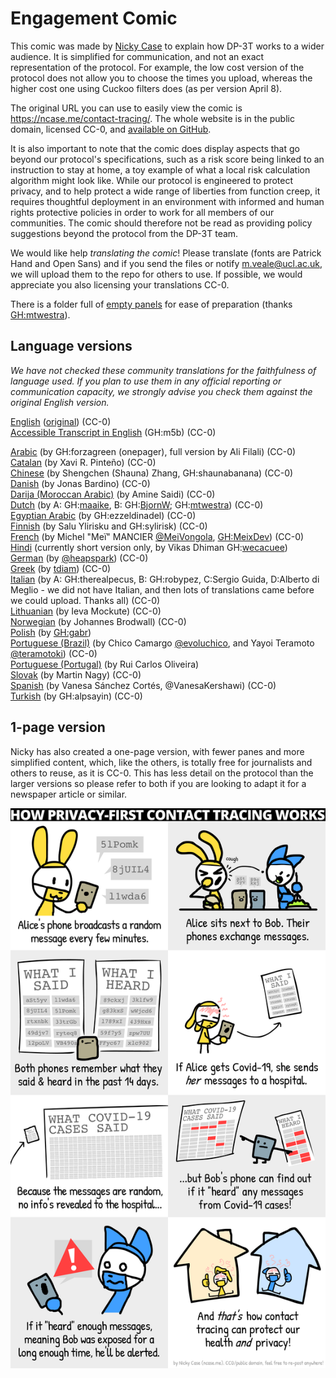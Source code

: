 # Engagement Comic

This comic was made by [Nicky Case](https://ncase.me/) to explain how DP-3T works to a wider audience. It is simplified for communication, and not an exact representation of the protocol. For example, the low cost version of the protocol does not allow you to choose the times you upload, whereas the higher cost one using Cuckoo filters does (as per version April 8).

The original URL you can use to easily view the comic is https://ncase.me/contact-tracing/. The whole website is in the public domain, licensed CC-0, and [available on GitHub](https://github.com/ncase/ncase.github.io).

It is also important to note that the comic does display aspects that go beyond our protocol's specifications, such as a risk score being linked to an instruction to stay at home, a toy example of what a local risk calculation algorithm might look like. While our protocol is engineered to protect privacy, and to help protect a wide range of liberties from function creep, it requires thoughtful deployment in an environment with informed and human rights protective policies in order to work for all members of our communities. The comic should therefore not be read as providing policy suggestions beyond the protocol from the DP-3T team.

We would like help *translating the comic*! Please translate (fonts are Patrick Hand and Open Sans) and if you send the files or notify m.veale@ucl.ac.uk, we will upload them to the repo for others to use. If possible, we would appreciate you also licensing your translations CC-0.

There is a folder full of [empty panels](empty_panels) for ease of preparation (thanks [GH:mtwestra](www.github.com/mtwestra)).

## Language versions

*We have not checked these community translations for the faithfulness of language used. If you plan to use them in any official reporting or communication capacity, we strongly advise you check them against the original English version.*

[English](en) ([original](https://ncase.me/contact-tracing/)) (CC-0)  
[Accessible Transcript in English](en/accessible_transcript.txt) (GH:m5b) (CC-0)  

[Arabic](ar) (by GH:forzagreen (onepager), full version by Ali Filali) (CC-0)  
[Catalan](ca) (by Xavi R. Pinteño) (CC-0)  
[Chinese](zh) (by Shengchen (Shauna) Zhang, GH:shaunabanana) (CC-0)  
[Danish](da) (by Jonas Bardino) (CC-0)  
[Darija (Moroccan Arabic)](ar-ma) (by Amine Saidi) (CC-0)  
[Dutch](nl) (by A: GH:[maaike](www.github.com/maaike), B: GH:[BjornW](www.github.com/bjornw); GH:[mtwestra](www.github.com/mtwestra)) (CC-0)  
[Egyptian Arabic](ar-eg) (by GH:ezzeldinadel) (CC-0)  
[Finnish](fi) (by Salu Ylirisku and GH:sylirisk) (CC-0)  
[French](fr) (by Michel "Meï" MANCIER [@MeiVongola](https://twitter.com/meivongola), [GH:MeixDev](github.com/MeixDev)) (CC-0)  
[Hindi](hi) (currently short version only, by Vikas Dhiman GH:[wecacuee](https://github.com/wecacuee))  
[German](de) (by [@heapspark](https://twitter.com/heapspark)) (CC-0)  
[Greek](el) (by [tdiam](https://tdiam.me)) (CC-0)  
[Italian](it) (by A: GH:therealpecus, B: GH:robypez, C:Sergio Guida, D:Alberto di Meglio - we did not have Italian, and then lots of translations came before we could upload. Thanks all) (CC-0)  
[Lithuanian](lt) (by Ieva Mockute) (CC-0)  
[Norwegian](no) (by Johannes Brodwall) (CC-0)  
[Polish](pl) (by [GH:gabr](https://github.com/gabr))  
[Portuguese (Brazil)](pt-br) (by Chico Camargo [@evoluchico](https://twitter.com/evoluchico), and Yayoi Teramoto [@teramotoki](https://twitter.com/teramotoki))  (CC-0)  
[Portuguese (Portugal)](pt-pt) (by Rui Carlos Oliveira)  
[Slovak](sk) (by Martin Nagy) (CC-0)  
[Spanish](es) (by Vanesa Sánchez Cortés, @VanesaKershawi) (CC-0)  
[Turkish](tr) (by GH:alpsayin) (CC-0)

## 1-page version
Nicky has also created a one-page version, with fewer panes and more simplified content, which, like the others, is totally free for journalists and others to reuse, as it is CC-0. This has less detail on the protocol than the larger versions so please refer to both if you are looking to adapt it for a newspaper article or similar.

![One page comic](en/shortened_onepage.png)
